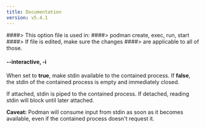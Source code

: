 ```yaml
---
title: Documentation
version: v5.4.1
---
```


####> This option file is used in:
####>   podman create, exec, run, start
####> If file is edited, make sure the changes
####> are applicable to all of those.
#### **--interactive**, **-i**

When set to **true**, make stdin available to the contained process. If **false**, the stdin of the contained process is empty and immediately closed.

If attached, stdin is piped to the contained process. If detached, reading stdin will block until later attached.

**Caveat:** Podman will consume input from stdin as soon as it becomes available, even if the contained process doesn't request it.
